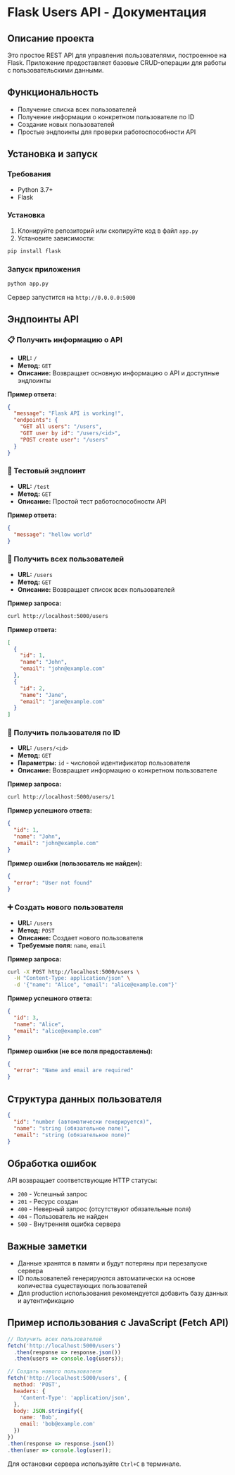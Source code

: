 # Flask Users API - Документация

## Описание проекта
Это простое REST API для управления пользователями, построенное на Flask. Приложение предоставляет базовые CRUD-операции для работы с пользовательскими данными.

## Функциональность
- Получение списка всех пользователей
- Получение информации о конкретном пользователе по ID
- Создание новых пользователей
- Простые эндпоинты для проверки работоспособности API

## Установка и запуск

### Требования
- Python 3.7+
- Flask

### Установка
1. Клонируйте репозиторий или скопируйте код в файл `app.py`
2. Установите зависимости:
```bash
pip install flask
```

### Запуск приложения
```bash
python app.py
```

Сервер запустится на `http://0.0.0.0:5000`

## Эндпоинты API

### 📋 Получить информацию о API
- **URL:** `/`
- **Метод:** `GET`
- **Описание:** Возвращает основную информацию о API и доступные эндпоинты

**Пример ответа:**
```json
{
  "message": "Flask API is working!",
  "endpoints": {
    "GET all users": "/users",
    "GET user by id": "/users/<id>",
    "POST create user": "/users"
  }
}
```

### 🧪 Тестовый эндпоинт
- **URL:** `/test`
- **Метод:** `GET`
- **Описание:** Простой тест работоспособности API

**Пример ответа:**
```json
{
  "message": "hellow world"
}
```

### 👥 Получить всех пользователей
- **URL:** `/users`
- **Метод:** `GET`
- **Описание:** Возвращает список всех пользователей

**Пример запроса:**
```bash
curl http://localhost:5000/users
```

**Пример ответа:**
```json
[
  {
    "id": 1,
    "name": "John",
    "email": "john@example.com"
  },
  {
    "id": 2,
    "name": "Jane",
    "email": "jane@example.com"
  }
]
```

### 👤 Получить пользователя по ID
- **URL:** `/users/<id>`
- **Метод:** `GET`
- **Параметры:** `id` - числовой идентификатор пользователя
- **Описание:** Возвращает информацию о конкретном пользователе

**Пример запроса:**
```bash
curl http://localhost:5000/users/1
```

**Пример успешного ответа:**
```json
{
  "id": 1,
  "name": "John",
  "email": "john@example.com"
}
```

**Пример ошибки (пользователь не найден):**
```json
{
  "error": "User not found"
}
```

### ➕ Создать нового пользователя
- **URL:** `/users`
- **Метод:** `POST`
- **Описание:** Создает нового пользователя
- **Требуемые поля:** `name`, `email`

**Пример запроса:**
```bash
curl -X POST http://localhost:5000/users \
  -H "Content-Type: application/json" \
  -d '{"name": "Alice", "email": "alice@example.com"}'
```

**Пример успешного ответа:**
```json
{
  "id": 3,
  "name": "Alice",
  "email": "alice@example.com"
}
```

**Пример ошибки (не все поля предоставлены):**
```json
{
  "error": "Name and email are required"
}
```

## Структура данных пользователя
```json
{
  "id": "number (автоматически генерируется)",
  "name": "string (обязательное поле)",
  "email": "string (обязательное поле)"
}
```

## Обработка ошибок
API возвращает соответствующие HTTP статусы:
- `200` - Успешный запрос
- `201` - Ресурс создан
- `400` - Неверный запрос (отсутствуют обязательные поля)
- `404` - Пользователь не найден
- `500` - Внутренняя ошибка сервера

## Важные заметки
- Данные хранятся в памяти и будут потеряны при перезапуске сервера
- ID пользователей генерируются автоматически на основе количества существующих пользователей
- Для production использования рекомендуется добавить базу данных и аутентификацию

## Пример использования с JavaScript (Fetch API)

```javascript
// Получить всех пользователей
fetch('http://localhost:5000/users')
  .then(response => response.json())
  .then(users => console.log(users));

// Создать нового пользователя
fetch('http://localhost:5000/users', {
  method: 'POST',
  headers: {
    'Content-Type': 'application/json',
  },
  body: JSON.stringify({
    name: 'Bob',
    email: 'bob@example.com'
  })
})
.then(response => response.json())
.then(user => console.log(user));
```

Для остановки сервера используйте `Ctrl+C` в терминале.